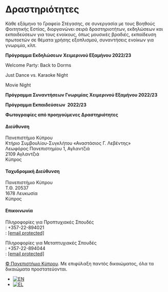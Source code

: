 # Δραστηριότητες

Κάθε εξάμηνο το Γραφείο Στέγασης, σε συνεργασία με τους Βοηθούς Φοιτητικής Εστίας, διοργανώνει σειρά δραστηριοτήτων, εκδηλώσεων και εκπαιδεύσεων για τους ενοίκους, όπως μουσικές βραδιές, εκπαίδευση πρωτοετών σε θέματα χρήσης εξοπλισμού, συναντήσεις ενοίκων για γνωριμία, κλπ.

**Πρόγραμμα Εκδηλώσεων Χειμερινού Εξαμήνου 2022/23**

Welcome Party: Back to Dorms

Just Dance vs. Karaoke Night

Movie Night

**Πρόγραμμα Συναντήσεων Γνωριμίας Χειμερινού Εξαμήνου 2022/23**

**Πρόγραμμα Εκπαιδεύσεων  2022/23**

**Φωτογραφίες από προηγούμενες Δραστηριότητες**

#### Διεύθυνση

Πανεπιστήμιο Κύπρου  
Κτήριο Συμβουλίου-Συγκλήτου «Αναστάσιος Γ. Λεβέντης»  
Λεωφόρος Πανεπιστημίου 1, Αγλαντζιά  
2109 Αγλαντζιά  
Κύπρος

#### Ταχυδρομική Διεύθυνση

Πανεπιστήμιο Κύπρου  
Τ.Θ. 20537  
1678 Λευκωσία  
Κύπρος

#### Επικοινωνία

Πληροφορίες για Προπτυχιακές Σπουδές  
 : +357-22-894021  
 : [[email protected]](/cdn-cgi/l/email-protection)  
  
Πληροφορίες για Μεταπτυχιακές Σπουδές  
 : +357-22-894044  
 : [[email protected]](/cdn-cgi/l/email-protection)

[©  Πανεπιστήμιο Κύπρου](https://www.ucy.ac.cy). Με επιφύλαξη παντός δικαιώματος, όλα τα δικαιώματα προστατεύονται.

* [![EN](https://www.ucy.ac.cy/aasw/wp-content/plugins/sitepress-multilingual-cms/res/flags/en.png)](https://www.ucy.ac.cy/aasw/student-welfare/housing-office/activities/?lang=en)
* [![EL](https://www.ucy.ac.cy/aasw/wp-content/plugins/sitepress-multilingual-cms/res/flags/el.png)](https://www.ucy.ac.cy/aasw/student-welfare/housing-office/activities/)